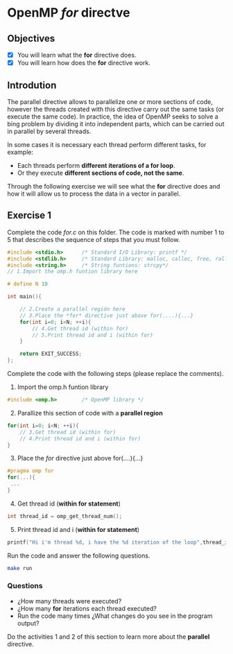 # OpenMP *for* directve

## Objectives

- [x] You will learn what the **for** directive does.
- [x] You will learn how does the **for** directive work.

## Introdution

The parallel directive allows to parallelize one or more sections of code, however the threads created with this directive carry out the same tasks (or execute the same code). In practice, the idea of OpenMP seeks to solve a bing problem by dividing it into independent parts, which can be carried out in parallel by several threads.

In some cases it is necessary each thread perform different tasks, for example:

* Each threads perform **different iterations of a for loop**.
* Or they execute **different sections of code, not the same**.

Through the following exercise we will see what the **for** directive does and how it will allow us to process the data in a vector in parallel.

## Exercise 1

Complete the code *for.c* on this folder. The code is marked with number 1 to 5 that describes the sequence of steps that you must follow.

```c
#include <stdio.h>      /* Standard I/O Library: printf */
#include <stdlib.h>     /* Standard Library: malloc, calloc, free, ralloc */
#include <string.h>     /* String funtions: strcpy*/
// 1.Import the omp.h funtion library here

# define N 10

int main(){

    // 2.Create a parallel región here
    // 3.Place the *for* directive just above for(....){...}
    for(int i=0; i<N; ++i){
        // 4.Get thread id (within for)
        // 5.Print thread id and i (within for)
    }

    return EXIT_SUCCESS;
};
```

Complete the code with the following steps (please replace the comments).

1. Import the omp.h funtion library

```c
#include <omp.h>        /* OpenMP library */
```

2. Parallize this section of code with a **parallel region**

```c
for(int i=0; i<N; ++i){
    // 3.Get thread id (within for)
    // 4.Print thread id and i (within for)
}
```
3. Place the *for* directive just above for(....){...}

```c
#pragma omp for
for(...){
 ...
}
```

4. Get thread id (**within for statement**)

```c
int thread_id = omp_get_thread_num();
```

5. Print thread id and i (**within for statement**)

```c
printf("Hi i'm thread %d, i have the %d iteration of the loop",thread_id,i);

```

Run the code and answer the following questions.

```bash
make run 
```

### Questions

* ¿How many threads were executed?
* ¿How many **for** iterations each thread executed?
* Run the code many times ¿What changes do you see in the program output?

Do the activities 1 and 2 of this section to learn more about the **parallel** directive.